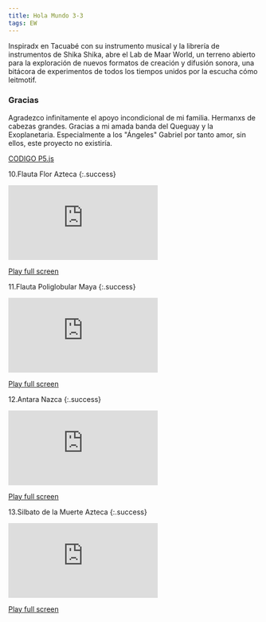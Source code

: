 ```yaml
---
title: Hola Mundo 3-3
tags: EW
---
```


Inspiradx en Tacuabé con su instrumento musical y la librería de instrumentos de Shika Shika,  abre el Lab de Maar World, un terreno abierto para la exploración de nuevos formatos de creación y difusión sonora, una bitácora de experimentos de todos los tiempos unidos por la escucha cómo leitmotif. 


### Gracias 
Agradezco infinitamente el apoyo incondicional de mi familia.
Hermanxs de cabezas grandes.
Gracias a mi amada banda del Queguay y la Exoplanetaria.
Especialmente a los "Ángeles" Gabriel por tanto amor, sin ellos, este proyecto no existiría. 

<a href="https://github.com/maar34/ENT-cards-player" rel="Maar World Player" target="_blank"> CODIGO P5.js </a> 

10.Flauta Flor Azteca
{:.success}

<div class="container">
  <iframe class="responsive-iframe" src="https://play.maar.world/?g=8&d=0&c=12" style="border: 0" ></iframe>
</div>

<a href="https://play.maar.world/?g=8&d=0&c=12 " rel="Maar World Player" target="_blank"> Play full screen</a> 

11.Flauta Poliglobular Maya
{:.success}

<div class="container">
  <iframe class="responsive-iframe" src="https://play.maar.world/?g=8&d=0&c=13" style="border: 0" ></iframe>
</div>

<a href="https://play.maar.world/?g=8&d=0&c=13 " rel="Maar World Player" target="_blank"> Play full screen</a> 

12.Antara Nazca
{:.success}

<div class="container">
  <iframe class="responsive-iframe" src="https://play.maar.world/?g=8&d=0&c=14" style="border: 0" ></iframe>
</div>

<a href="https://play.maar.world/?g=8&d=0&c=14 " rel="Maar World Player" target="_blank"> Play full screen</a> 

13.Silbato de la Muerte Azteca
{:.success}

<div class="container">
  <iframe class="responsive-iframe" src="https://play.maar.world/?g=8&d=0&c=15" style="border: 0" ></iframe>
</div>

<a href="https://play.maar.world/?g=8&d=0&c=15 " rel="Maar World Player" target="_blank"> Play full screen</a> 

